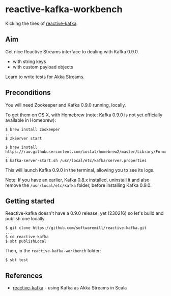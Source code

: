 # reactive-kafka-workbench

Kicking the tires of [reactive-kafka](https://github.com/softwaremill/reactive-kafka).

## Aim

Get nice Reactive Streams interface to dealing with Kafka 0.9.0.

- with string keys
- with custom payload objects

Learn to write tests for Akka Streams.

## Preconditions

You will need Zookeeper and Kafka 0.9.0 running, locally.

To get them on OS X, with Homebrew (note: Kafka 0.9.0 is not yet officially available in Homebrew):

```
$ brew install zookeeper
...
$ zkServer start
```

```
$ brew install https://raw.githubusercontent.com/iostat/homebrew2/master/Library/Formula/kafka.rb
...
$ kafka-server-start.sh /usr/local/etc/kafka/server.properties
```

This will launch Kafka 0.9.0 in the terminal, allowing you to see its logs.

Note: If you have an earlier, Kafka 0.8.x installed, uninstall it and also remove the `/usr/local/etc/kafka` folder, before
installing Kafka 0.9.0.

## Getting started

Reactive-kafka doesn't have a 0.9.0 release, yet (230216) so let's build and publish one locally.

```
$ git clone https://github.com/softwaremill/reactive-kafka.git
...
$ cd reactive-kafka
$ sbt publishLocal
```

Then, in the `reactive-kafka-workbench` folder:

```
$ sbt test
```

## References

- [reactive-kafka](https://github.com/softwaremill/reactive-kafka) - using Kafka as Akka Streams in Scala
